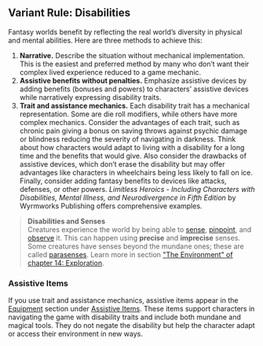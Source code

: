## Variant Rule: Disabilities

Fantasy worlds benefit by reflecting the real world’s diversity in physical and mental abilities.
Here are three methods to achieve this:

1. **Narrative.**
   Describe the situation without mechanical implementation.
   This is the easiest and preferred method by many who don’t want their complex lived experience reduced to a game mechanic.
2. **Assistive benefits without penalties.**
   Emphasize assistive devices by adding benefits (bonuses and powers) to characters’ assistive devices while narratively expressing disability traits.
3. **Trait and assistance mechanics.**
   Each disability trait has a mechanical representation.
   Some are die roll modifiers, while others have more complex mechanics.
   Consider the advantages of each trait, such as chronic pain giving a bonus on saving throws against psychic damage or blindness reducing the severity of navigating in darkness.
   Think about how characters would adapt to living with a disability for a long time and the benefits that would give.
   Also consider the drawbacks of assistive devices, which don’t erase the disability but may offer advantages like characters in wheelchairs being less likely to fall on ice.
   Finally, consider adding fantasy benefits to devices like attacks, defenses, or other powers.
   _Limitless Heroics - Including Characters with Disabilities, Mental Illness, and Neurodivergence in Fifth Edition_ by Wyrmworks Publishing offers comprehensive examples.

<!-- style:sidebar -->
> **Disabilities and Senses** \
> Creatures experience the world by being able to [sense](#Exploration_Environment_sense), [pinpoint](#Exploration_Environment_pinpoint), and [observe](#Exploration_Environment_observe) it.
> This can happen using **precise** and **imprecise** senses.
> Some creatures have senses beyond the mundane ones; these are called [parasenses](#Exploration_Environment_parasense).
> Learn more in section ["The Environment" of chapter 14: Exploration](#Exploration_Environment_exploration_environment).

### Assistive Items

If you use trait and assistance mechanics, assistive items appear in the [Equipment](#Equipment_equipment) section under [Assistive Items](#Assistive_Items_assistive_items).
These items support characters in navigating the game with disability traits and include both mundane and magical tools.
They do not negate the disability but help the character adapt or access their environment in new ways.

